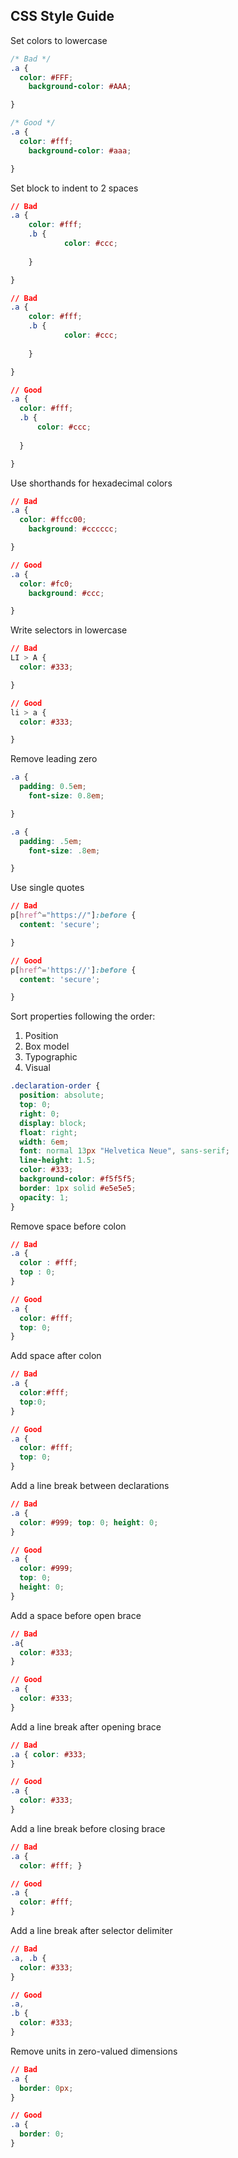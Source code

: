 ## CSS Style Guide

Set colors to lowercase

```css
/* Bad */
.a {
  color: #FFF;
    background-color: #AAA;

}

/* Good */
.a {
  color: #fff;
    background-color: #aaa;

}
```

Set block to indent to 2 spaces

```css
// Bad
.a {
    color: #fff;
    .b {
            color: #ccc;
                
    }

}

// Bad
.a {
    color: #fff;
    .b {
            color: #ccc;
                
    }

}

// Good
.a {
  color: #fff;
  .b {
      color: #ccc;
        
  }

}
```

Use shorthands for hexadecimal colors

```css
// Bad
.a {
  color: #ffcc00;
    background: #cccccc;

}

// Good
.a {
  color: #fc0;
    background: #ccc;

}
```

Write selectors in lowercase

```css
// Bad
LI > A {
  color: #333;

}

// Good
li > a {
  color: #333;

}
```

Remove leading zero

```css
.a {
  padding: 0.5em;
    font-size: 0.8em;

}

.a {
  padding: .5em;
    font-size: .8em;

}
```

Use single quotes

```css
// Bad
p[href^="https://"]:before {
  content: 'secure';

}

// Good
p[href^='https://']:before {
  content: 'secure';

}
```

Sort properties following the order:

1. Position
2. Box model
3. Typographic
4. Visual

```css
.declaration-order {
  position: absolute;
  top: 0;
  right: 0;
  display: block;
  float: right;
  width: 6em;
  font: normal 13px "Helvetica Neue", sans-serif;
  line-height: 1.5;
  color: #333;
  background-color: #f5f5f5;
  border: 1px solid #e5e5e5;
  opacity: 1;
}
```

Remove space before colon

```css
// Bad
.a {
  color : #fff;
  top : 0;
}

// Good
.a {
  color: #fff;
  top: 0;
}
```

Add space after colon

```css
// Bad
.a {
  color:#fff;
  top:0;
}

// Good
.a {
  color: #fff;
  top: 0;
}
```

Add a line break between declarations 

```css
// Bad
.a {
  color: #999; top: 0; height: 0;
}

// Good
.a {
  color: #999;
  top: 0;
  height: 0;
}
```

Add a space before open brace

```css
// Bad
.a{
  color: #333;
}

// Good
.a {
  color: #333;
}
```

Add a line break after opening brace

```css
// Bad
.a { color: #333;
}

// Good
.a { 
  color: #333;
}
```

Add a line break before closing brace

```css
// Bad
.a {
  color: #fff; }

// Good
.a {
  color: #fff;
}
```

Add a line break after selector delimiter

```css
// Bad
.a, .b {
  color: #333;
}

// Good
.a,
.b {
  color: #333;
}
```

Remove units in zero-valued dimensions

```css
// Bad
.a {
  border: 0px;
}

// Good
.a {
  border: 0;
}
```
